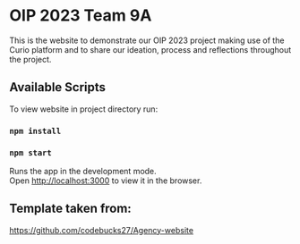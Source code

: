 # OIP 2023 Team 9A

This is the website to demonstrate our OIP 2023 project making use of the Curio platform and to share our ideation, process and reflections throughout the project.

## Available Scripts

To view website in project directory run:

### `npm install`
### `npm start`

Runs the app in the development mode.\
Open [http://localhost:3000](http://localhost:3000) to view it in the browser.

## Template taken from:
https://github.com/codebucks27/Agency-website
